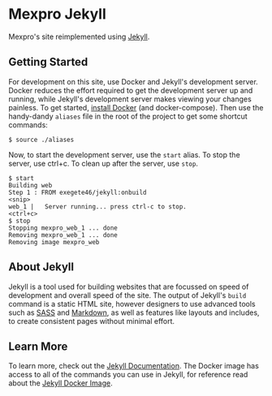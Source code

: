 # Mexpro Jekyll

Mexpro's site reimplemented using [Jekyll](https://jekyllrb.com/).

## Getting Started

For development on this site, use Docker and Jekyll's development server.
Docker reduces the effort required to get the development server up and
running, while Jekyll's development server makes viewing your changes painless.
To get started,
[install Docker](https://docs.docker.com/engine/installation/)
(and docker-compose).  Then use the handy-dandy `aliases` file in the root
of the project to get some shortcut commands:

    $ source ./aliases

Now, to start the development server, use the `start` alias.  To stop
the server, use ctrl+c.  To clean up after the server, use `stop`.

    $ start
    Building web
    Step 1 : FROM exegete46/jekyll:onbuild
    <snip>
    web_1 |   Server running... press ctrl-c to stop.
    <ctrl+c>
    $ stop
    Stopping mexpro_web_1 ... done
    Removing mexpro_web_1 ... done
    Removing image mexpro_web

## About Jekyll

Jekyll is a tool used for building websites that are focussed on speed of
development and overall speed of the site.  The output of Jekyll's `build`
command is a static HTML site, however designers to use advanced tools such as
[SASS](http://sass-lang.com/)
and
[Markdown](https://daringfireball.net/projects/markdown/),
as well as features like layouts and includes,
to create consistent pages without minimal effort.
## Learn More

To learn more, check out the
[Jekyll Documentation](https://jekyllrb.com/docs/home/).
The Docker image has access to all of the commands you can use in Jekyll,
for reference read about the
[Jekyll Docker Image](https://github.com/exegete46/docker-jekyll/).
